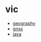 # vic

- [geography](/geography/geography-Guideline-ans.md)
- [gnss](gnss/GNSS-keypoint.md)
- [java](java/1.md)